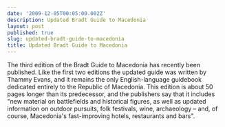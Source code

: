 ```yaml
---
date: '2009-12-05T00:05:00.002Z'
description: Updated Bradt Guide to Macedonia
layout: post
published: true
slug: updated-bradt-guide-to-macedonia
title: Updated Bradt Guide to Macedonia
---
```


The third edition of the Bradt Guide to Macedonia has recently been published. Like the first two editions the updated guide was written by Thammy Evans, and it remains the only English-language guidebook dedicated entirely to the Republic of Macedonia. This edition is about 50 pages longer than its predecessor, and the publishers say that it includes "new material on battlefields and historical figures, as well as updated information on outdoor pursuits, folk festivals, wine, archaeology – and, of course, Macedonia's fast-improving hotels, restaurants and bars".<br />
<br />